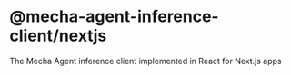 # @mecha-agent-inference-client/nextjs

The Mecha Agent inference client implemented in React for Next.js apps
